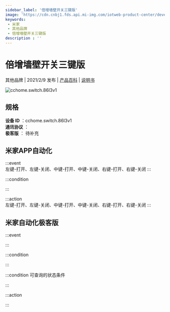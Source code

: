 ```yaml
---
sidebar_label: '倍增墙壁开关三键版'
image: 'https://cdn.cnbj1.fds.api.mi-img.com/iotweb-product-center/developer_1613974057481k7w62O1M.png?GalaxyAccessKeyId=AKVGLQWBOVIRQ3XLEW&Expires=9223372036854775807&Signature=KycwQTUUoRy5RWPjpLoRVx7f35U='
keywords: 
 - 米家
 - 其他品牌
 - 倍增墙壁开关三键版
description : ''
---
```

# 倍增墙壁开关三键版

其他品牌 | 2021/2/9 发布 | [产品百科](https://home.mi.com/webapp/content/baike/product/index.html?model=cchome.switch.86l3v1/) | [说明书](https://home.mi.com/views/introduction.html?model=cchome.switch.86l3v1&region=cn)

![cchome.switch.86l3v1](https://cdn.cnbj1.fds.api.mi-img.com/iotweb-product-center/developer_1613974057481k7w62O1M.png?GalaxyAccessKeyId=AKVGLQWBOVIRQ3XLEW&Expires=9223372036854775807&Signature=KycwQTUUoRy5RWPjpLoRVx7f35U=)

## 规格  
> 
**设备 ID** ：cchome.switch.86l3v1  
**通讯协议** ：  
**极客版**  ： 待补充 


## 米家APP自动化  

:::event  
左键-打开、左键-关闭、中键-打开、中键-关闭、右键-打开、右键-关闭
:::

:::condition  

:::

:::action   
左键-打开、左键-关闭、中键-打开、中键-关闭、右键-打开、右键-关闭
:::

## 米家自动化极客版  

:::event  

:::

:::condition  

:::

:::condition 可查询的状态条件  

:::

:::action  

:::

        
